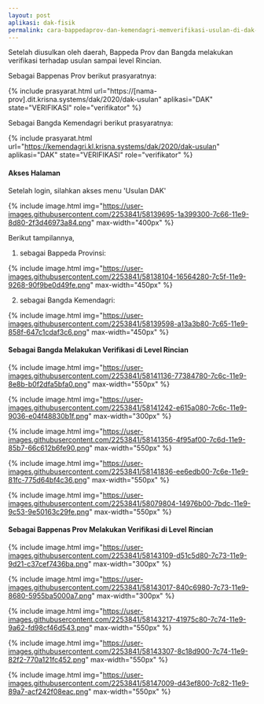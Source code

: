 ```yaml
---
layout: post
aplikasi: dak-fisik
permalink: cara-bappedaprov-dan-kemendagri-memverifikasi-usulan-di-dak-fisik
---
```


Setelah diusulkan oleh daerah, Bappeda Prov dan Bangda melakukan verifikasi terhadap usulan sampai level Rincian. 

Sebagai Bappenas Prov berikut prasyaratnya:

{% include prasyarat.html 
    url="https://[nama-prov].dit.krisna.systems/dak/2020/dak-usulan"
    aplikasi="DAK"
    state="VERIFIKASI"
    role="verifikator"
%}

Sebagai Bangda Kemendagri berikut prasyaratnya:

{% include prasyarat.html 
    url="https://kemendagri.kl.krisna.systems/dak/2020/dak-usulan"
    aplikasi="DAK"
    state="VERIFIKASI"
    role="verifikator"
%}

#### Akses Halaman

Setelah login, silahkan akses menu 'Usulan DAK'

{% include image.html
    img="https://user-images.githubusercontent.com/2253841/58139695-1a399300-7c66-11e9-8d80-2f3d46973a84.png"
    max-width="400px"
%}

Berikut tampilannya,

1. sebagai Bappeda Provinsi:

{% include image.html
    img="https://user-images.githubusercontent.com/2253841/58138104-16564280-7c5f-11e9-9268-90f9be0d49fe.png"
    max-width="450px"
    %}

2. sebagai Bangda Kemendagri:

{% include image.html
    img="https://user-images.githubusercontent.com/2253841/58139598-a13a3b80-7c65-11e9-858f-647c1cdaf3c6.png"
    max-width="450px"
    %}

#### Sebagai Bangda Melakukan Verifikasi di Level Rincian


{% include image.html
    img="https://user-images.githubusercontent.com/2253841/58141136-77384780-7c6c-11e9-8e8b-b0f2dfa5bfa0.png"
    max-width="550px"
    %}

{% include image.html
    img="https://user-images.githubusercontent.com/2253841/58141242-e615a080-7c6c-11e9-9036-e04f48830b1f.png"
    max-width="300px"
    %}

{% include image.html
    img="https://user-images.githubusercontent.com/2253841/58141356-4f95af00-7c6d-11e9-85b7-66c612b6fe90.png"
    max-width="550px"
    %}

{% include image.html
    img="https://user-images.githubusercontent.com/2253841/58141836-ee6edb00-7c6e-11e9-81fc-775d64bf4c36.png"
    max-width="550px"
    %}

{% include image.html
    img="https://user-images.githubusercontent.com/2253841/58079804-14976b00-7bdc-11e9-9c53-9e50163c29fe.png"
    max-width="550px"
    %}

#### Sebagai Bappenas Prov Melakukan Verifikasi di Level Rincian


{% include image.html
    img="https://user-images.githubusercontent.com/2253841/58143109-d51c5d80-7c73-11e9-9d21-c37cef7436ba.png"
    max-width="300px"
    %}

{% include image.html
    img="https://user-images.githubusercontent.com/2253841/58143017-840c6980-7c73-11e9-8680-5955ba5000a7.png"
    max-width="300px"
    %}

{% include image.html
    img="https://user-images.githubusercontent.com/2253841/58143217-41975c80-7c74-11e9-9a62-fd98cf46d543.png"
    max-width="550px"
    %}

{% include image.html
    img="https://user-images.githubusercontent.com/2253841/58143307-8c18d900-7c74-11e9-82f2-770a121fc452.png"
    max-width="550px"
    %}

{% include image.html
    img="https://user-images.githubusercontent.com/2253841/58147009-d43ef800-7c82-11e9-89a7-acf242f08eac.png"
    max-width="550px"
    %}

